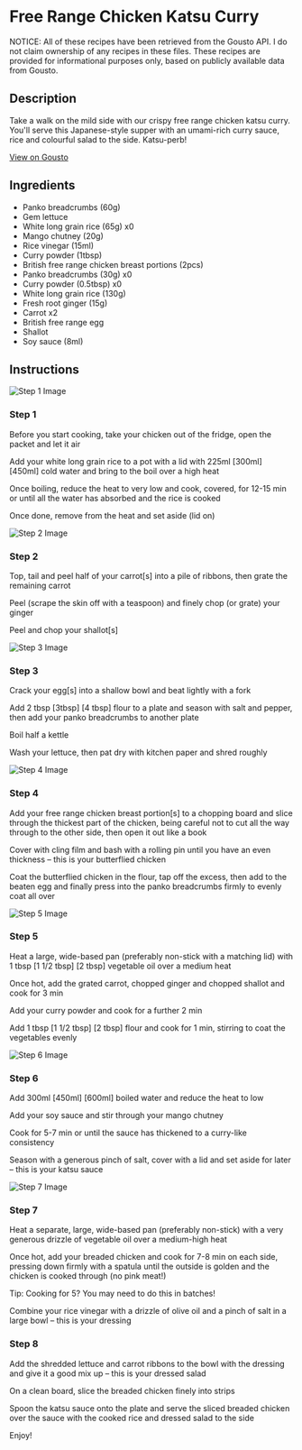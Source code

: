 # Free Range Chicken Katsu Curry

NOTICE: All of these recipes have been retrieved from the Gousto API. I do not claim ownership of any recipes in these files. These recipes are provided for informational purposes only, based on publicly available data from Gousto.

## Description

Take a walk on the mild side with our crispy free range chicken katsu curry. You'll serve this Japanese-style supper with an umami-rich curry sauce, rice and colourful salad to the side. Katsu-perb! 

[View on Gousto](https://www.gousto.co.uk/recipes/cookbook/free-range-chicken-katsu-curry)

## Ingredients

- Panko breadcrumbs (60g)
- Gem lettuce
- White long grain rice (65g) x0
- Mango chutney (20g)
- Rice vinegar (15ml)
- Curry powder (1tbsp)
- British free range chicken breast portions (2pcs)
- Panko breadcrumbs (30g) x0
- Curry powder (0.5tbsp) x0
- White long grain rice (130g)
- Fresh root ginger (15g)
- Carrot x2
- British free range egg
- Shallot
- Soy sauce (8ml)

## Instructions

![Step 1 Image](https://production-media.gousto.co.uk/cms/recipe-step-image/Step-1-1709048871239-x200.jpg)

### Step 1

Before you start cooking, take your chicken out of the fridge, open the packet and let it air

Add your white long grain rice to a pot with a lid with 225ml<span class="text-purple"> [300ml]<span class="text-danger"> </span>[450ml]</span> cold water and bring to the boil over a high heat

Once boiling, reduce the heat to very low and cook, covered, for 12-15 min or until all the water has absorbed and the rice is cooked

Once done, remove from the heat and set aside (lid on)

![Step 2 Image](https://production-media.gousto.co.uk/cms/recipe-step-image/Step-2-1709048945401-x200.jpg)

### Step 2

Top, tail and peel half of your carrot[s] into a pile of ribbons, then grate the remaining carrot

Peel (scrape the skin off with a teaspoon) and finely chop (or grate) your ginger

Peel and chop your shallot[s]

![Step 3 Image](https://production-media.gousto.co.uk/cms/recipe-step-image/Step-3-1709048911939-x200.jpg)

### Step 3

Crack your egg[s] into a shallow bowl and beat lightly with a fork

Add 2 tbsp<span class="text-purple"> [3tbsp]</span> <span class="text-danger">[4 tbsp]</span> flour to a plate and season with salt and pepper, then add your panko breadcrumbs to another plate

Boil half a kettle

Wash your lettuce, then pat dry with kitchen paper and shred roughly

![Step 4 Image](https://production-media.gousto.co.uk/cms/recipe-step-image/Step-4-1709048915492-x200.jpg)

### Step 4

Add your free range chicken breast portion[s] to a chopping board and slice through the thickest part of the chicken, being careful not to cut all the way through to the other side, then open it out like a book

Cover with cling film and bash with a rolling pin until you have an even thickness – this is your butterflied chicken

Coat the butterflied chicken in the flour, tap off the excess, then add to the beaten egg and finally press into the panko breadcrumbs firmly to evenly coat all over

![Step 5 Image](https://production-media.gousto.co.uk/cms/recipe-step-image/Step-5-1709048923178-x200.jpg)

### Step 5

Heat a large, wide-based pan (preferably non-stick with a matching lid) with 1 tbsp<span class="text-purple"> [1 1/2 tbsp]</span><span class="text-danger"> [2 tbsp]</span> vegetable oil over a medium heat

Once hot, add the grated carrot, chopped ginger and chopped shallot and cook for 3 min

Add your curry powder and cook for a further 2 min

Add 1 tbsp <span class="text-purple">[1 1/2 tbsp]</span> <span class="text-danger">[2 tbsp]</span> flour and cook for 1 min, stirring to coat the vegetables evenly

![Step 6 Image](https://production-media.gousto.co.uk/cms/recipe-step-image/Step-6-1709048927169-x200.jpg)

### Step 6

Add 300ml <span class="text-purple">[450ml]</span> <span class="text-danger">[600ml]</span> boiled water and reduce the heat to low

Add your soy sauce and stir through your mango chutney

Cook for 5-7 min or until the sauce has thickened to a curry-like consistency

Season with a generous pinch of salt, cover with a lid and set aside for later – this is your katsu sauce

![Step 7 Image](https://production-media.gousto.co.uk/cms/recipe-step-image/Step-7-1709048930299-x200.jpg)

### Step 7

Heat a separate, large, wide-based pan (preferably non-stick) with a very generous drizzle of vegetable oil over a medium-high heat

Once hot, add your breaded chicken and cook for 7-8 min on each side, pressing down firmly with a spatula until the outside is golden and the chicken is cooked through (no pink meat!)

Tip: Cooking for 5? You may need to do this in batches!

Combine your rice vinegar with a drizzle of olive oil and a pinch of salt in a large bowl – this is your dressing

### Step 8

Add the shredded lettuce and carrot ribbons to the bowl with the dressing and give it a good mix up – this is your dressed salad

On a clean board, slice the breaded chicken finely into strips

Spoon the katsu sauce onto the plate and serve the sliced breaded chicken over the sauce with the cooked rice and dressed salad to the side

Enjoy!

